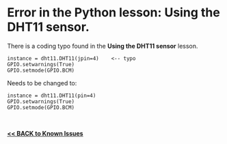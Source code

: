 # Error in the Python lesson: Using the DHT11 sensor.

There is a coding typo found in the **Using the DHT11 sensor** lesson.  
  
````
instance = dht11.DHT11(jpin=4)    <-- typo
GPIO.setwarnings(True)
GPIO.setmode(GPIO.BCM)
````

Needs to be changed to:  

````
instance = dht11.DHT11(pin=4)
GPIO.setwarnings(True)
GPIO.setmode(GPIO.BCM)
````

<br>

[**<< BACK to Known Issues**](./TOC-KI.md#known-issues)

